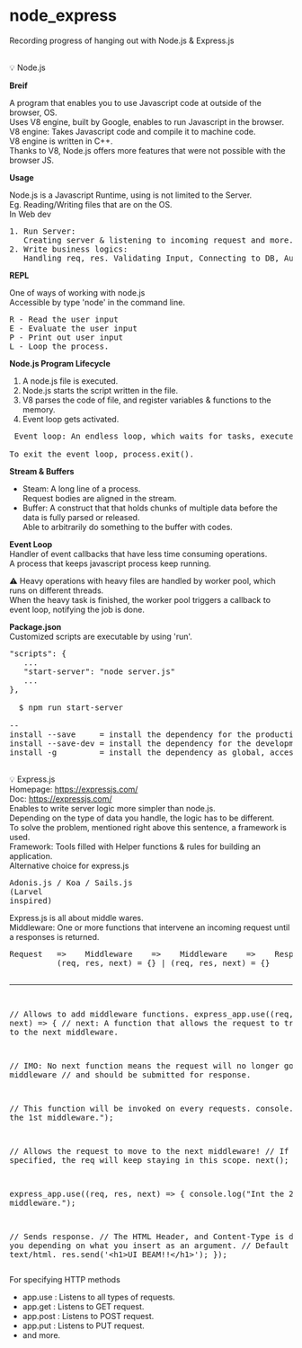 # node_express

Recording progress of hanging out with Node.js & Express.js

<br id="">
💡 Node.js

**Breif**

A program that enables you to use Javascript code at outside of the browser, OS.
<br>Uses V8 engine, built by Google, enables to run Javascript in the browser.
<br>V8 engine: Takes Javascript code and compile it to machine code.
<br>V8 engine is written in C++.
<br>Thanks to V8, Node.js offers more features that were not possible with the browser JS.

**Usage**

Node.js is a Javascript Runtime, using is not limited to the Server.
<br>Eg. Reading/Writing files that are on the OS.
<br>In Web dev
<pre>
1. Run Server: 
   Creating server & listening to incoming request and more.
2. Write business logics: 
   Handling req, res. Validating Input, Connecting to DB, Authentication and more.
</pre>

**REPL**

One of ways of working with node.js
<br>Accessible by type 'node' in the command line.
<pre>
R - Read the user input
E - Evaluate the user input
P - Print out user input
L - Loop the process.
</pre>

**Node.js Program Lifecycle**
1. A node.js file is executed.
2. Node.js starts the script written in the file.
3. V8 parses the code of file, and register variables & functions to the memory.
4. Event loop gets activated.
<pre> Event loop: An endless loop, which waits for tasks, executes them and then sleeps until it receives more tasks.

To exit the event loop, process.exit().
</pre>

**Stream & Buffers**
* Steam: A long line of a process.
<br>Request bodies are aligned in the stream.
* Buffer: A construct that that holds chunks of multiple data before the data is fully parsed or released.
<br>Able to arbitrarily do something to the buffer with codes.

**Event Loop**
<br>Handler of event callbacks that have less time consuming operations.
<br>A process that keeps javascript process keep running.

⚠️ Heavy operations with heavy files are handled by worker pool, which runs on different threads.
<br> When the heavy task is finished, the worker pool triggers a callback to event loop, notifying the job is done.

**Package.json**
<br>Customized scripts are executable by using 'run'.
<pre>
"scripts": {
   ...
   "start-server": "node server.js"
   ...
},

  $ npm run start-server

--
install --save     = install the dependency for the production only.
install --save-dev = install the dependency for the development only.
install -g         = install the dependency as global, accesible anywhere in the computer.
</pre>


<br id="">
💡 Express.js
<br>Homepage: <a href="https://expressjs.com/">https://expressjs.com/</a>
<br>Doc: <a href="https://expressjs.com/en/4x/api.html#app">https://expressjs.com/</a>
<br>Enables to write server logic more simpler than node.js.
<br>Depending on the type of data you handle, the logic has to be different.
<br>To solve the problem, mentioned right above this sentence, a framework is used.
<br>Framework: Tools filled with Helper functions & rules for building an application.
<br>Alternative choice for express.js
<pre>
Adonis.js / Koa / Sails.js
(Larvel 
inspired)
</pre>
Express.js is all about middle wares.
<br>Middleware: One or more functions that intervene an incoming request until a responses is returned.
<pre>
Request   =>    Middleware    =>    Middleware    =>    Response => ...
          (req, res, next) = {} | (req, res, next) = {}

---

// Allows to add middleware functions.
express_app.use((req, res, next) => {
  // next: A function that allows the request to travel on to the next middleware.

  // IMO: No next function means the request will no longer go to next middleware 
  // and should be submitted for response.

  // This function will be invoked on every requests.
  console.log("Int the 1st middleware.");

  // Allows the request to move to the next middleware!
  // If not the specified, the req will keep staying in this scope.
  next();
});

express_app.use((req, res, next) => {
  console.log("Int the 2nd middleware.");

  // Sends response.
  // The HTML Header, and Content-Type is done for you depending on what you insert as an argument.
  // Default is text/html.
  res.send('&#60;h1&#62;UI BEAM!!&#60;/h1&#62;');
});
</pre>
For specifying HTTP methods
* app.use : Listens to all types of requests.
* app.get : Listens to GET request.
* app.post : Listens to POST request.
* app.put : Listens to PUT request.
* and more.
<br>
